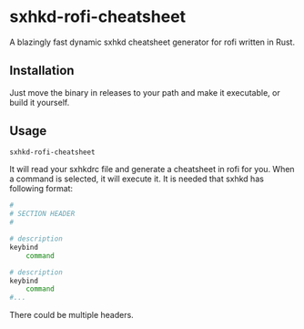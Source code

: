 # sxhkd-rofi-cheatsheet

A blazingly fast dynamic sxhkd cheatsheet generator for rofi written in Rust.

## Installation

Just move the binary in releases to your path and make it executable, or build it yourself.

## Usage

```bash
sxhkd-rofi-cheatsheet
```

It will read your sxhkdrc file and generate a cheatsheet in rofi for you. When a command is selected, it will execute it. It is needed that sxhkd has following format:

```bash
# 
# SECTION HEADER
# 

# description
keybind
    command

# description
keybind
    command
#...
```

There could be multiple headers.
